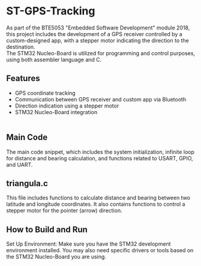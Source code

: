 # ST-GPS-Tracking
As part of the BTE5053 "Embedded Software Development" module 2018, this project includes the development of a GPS receiver controlled by a custom-designed app, with a stepper motor indicating the direction to the destination. <br> 
The STM32 Nucleo-Board is utilized for programming and control purposes, using both assembler language and C. <br>

## Features
- GPS coordinate tracking
- Communication between GPS receiver and custom app via Bluetooth
- Direction indication using a stepper motor
- STM32 Nucleo-Board integration
  <br><br>
## Main Code
The main code snippet, which includes the system initialization, infinite loop for distance and bearing calculation, and functions related to USART, GPIO, and UART. <br>

## triangula.c
This file includes functions to calculate distance and bearing between two latitude and longitude coordinates. It also contains functions to control a stepper motor for the pointer (arrow) direction.<br>

## How to Build and Run
Set Up Environment: Make sure you have the STM32 development environment installed. You may also need specific drivers or tools based on the STM32 Nucleo-Board you are using.<br>
